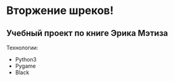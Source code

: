 # Вторжение шреков!
## Учебный проект по книге Эрика Мэтиза
Технологии:

- Python3
- Pygame
- Black

